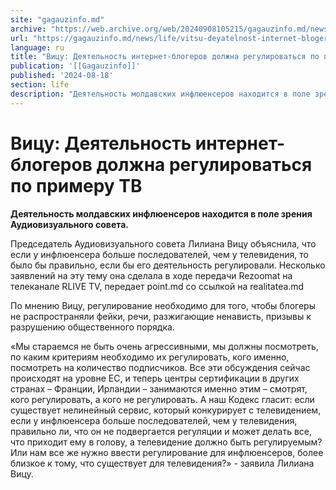 ```yaml
---
site: "gagauzinfo.md"
archive: "https://web.archive.org/web/20240908105215/gagauzinfo.md/news/life/vitsu-deyatelnost-internet-blogerov-dolzhna-regulirovatsya-po-primeru-tv"
url: "https://gagauzinfo.md/news/life/vitsu-deyatelnost-internet-blogerov-dolzhna-regulirovatsya-po-primeru-tv"
language: ru
title: "Вицу: Деятельность интернет-блогеров должна регулироваться по примеру ТВ"
publication: '[[Gagauzinfo]]'
published: '2024-08-18'
section: life
description: "Деятельность молдавских инфлюенсеров находится в поле зрения Аудиовизуального совета."
---
```


# Вицу: Деятельность интернет-блогеров должна регулироваться по примеру ТВ

**Деятельность молдавских инфлюенсеров находится в поле зрения Аудиовизуального совета.**

Председатель Аудиовизуального совета Лилиана Вицу объяснила, что если у инфлюенсера больше последователей, чем у телевидения, то было бы правильно, если бы его деятельность регулировали. Несколько заявлений на эту тему она сделала в ходе передачи Rezoomat на телеканале RLIVE TV, передает point.md со ссылкой на realitatea.md

По мнению Вицу, регулирование необходимо для того, чтобы блогеры не распространяли фейки, речи, разжигающие ненависть, призывы к разрушению общественного порядка.

«Мы стараемся не быть очень агрессивными, мы должны посмотреть, по каким критериям необходимо их регулировать, кого именно, посмотреть на количество подписчиков. Все эти обсуждения сейчас происходят на уровне ЕС, и теперь центры сертификации в других странах – Франции, Ирландии – занимаются именно этим – смотрят, кого регулировать, а кого не регулировать. А наш Кодекс гласит: если существует нелинейный сервис, который конкурирует с телевидением, если у инфлюенсера больше последователей, чем у телевидения, правильно ли, что он не подвергается регуляции и может делать все, что приходит ему в голову, а телевидение должно быть регулируемым? Или нам все же нужно ввести регулирование для инфлюенсеров, более близкое к тому, что существует для телевидения?» - заявила Лилиана Вицу.